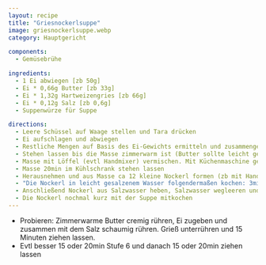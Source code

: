 ```yaml
---
layout: recipe
title: "Griesnockerlsuppe"
image: griesnockerlsuppe.webp
category: Hauptgericht

components:
  - Gemüsebrühe

ingredients:
  - 1 Ei abwiegen [zb 50g]
  - Ei * 0,66g Butter [zb 33g]
  - Ei * 1,32g Hartweizengries [zb 66g]
  - Ei * 0,12g Salz [zb 0,6g]
  - Suppenwürze für Suppe

directions:
  - Leere Schüssel auf Waage stellen und Tara drücken
  - Ei aufschlagen und abwiegen
  - Restliche Mengen auf Basis des Ei-Gewichts ermitteln und zusammengeben
  - Stehen lassen bis die Masse zimmerwarm ist (Butter sollte leicht geschmolzen sein)
  - Masse mit Löffel (evtl Handmixer) vermischen. Mit Küchenmaschine geht es nicht weil sich alles im Eck sammelt!
  - Masse 20min im Kühlschrank stehen lassen
  - Herausnehmen und aus Masse ca 12 kleine Nockerl formen (zb mit Hand länglich rollen)
  - "Die Nockerl in leicht gesalzenem Wasser folgendermaßen kochen: 3min (besser 5min?) mit Deckel (wallend Stufe 8), danach 10min Stufe 6 Deckel schräg, danach mindestens 10min abgedreht ziehen lassen)"
  - Anschließend Nockerl aus Salzwasser heben, Salzwasser wegleeren und Suppe aufstellen
  - Die Nockerl nochmal kurz mit der Suppe mitkochen
---
```


- Probieren: Zimmerwarme Butter cremig rühren, Ei zugeben und zusammen mit dem Salz schaumig rühren. Grieß unterrühren und 15 Minuten ziehen lassen.
- Evtl besser 15 oder 20min Stufe 6 und danach 15 oder 20min ziehen lassen